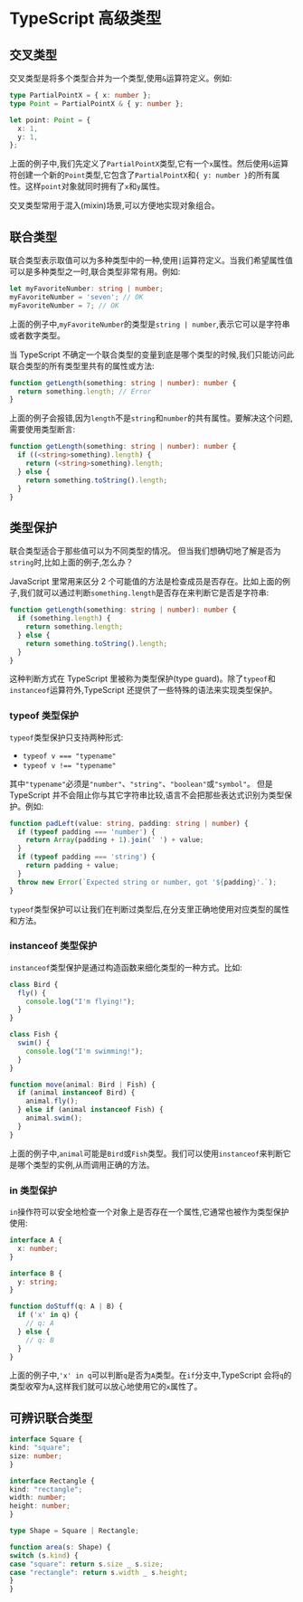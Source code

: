 # TypeScript 高级类型

## 交叉类型

交叉类型是将多个类型合并为一个类型,使用`&`运算符定义。例如:

```typescript
type PartialPointX = { x: number };
type Point = PartialPointX & { y: number };

let point: Point = {
  x: 1,
  y: 1,
};
```

上面的例子中,我们先定义了`PartialPointX`类型,它有一个`x`属性。然后使用`&`运算符创建一个新的`Point`类型,它包含了`PartialPointX`和`{ y: number }`的所有属性。这样`point`对象就同时拥有了`x`和`y`属性。

交叉类型常用于混入(mixin)场景,可以方便地实现对象组合。

## 联合类型

联合类型表示取值可以为多种类型中的一种,使用`|`运算符定义。当我们希望属性值可以是多种类型之一时,联合类型非常有用。例如:

```typescript
let myFavoriteNumber: string | number;
myFavoriteNumber = 'seven'; // OK
myFavoriteNumber = 7; // OK
```

上面的例子中,`myFavoriteNumber`的类型是`string | number`,表示它可以是字符串或者数字类型。

当 TypeScript 不确定一个联合类型的变量到底是哪个类型的时候,我们只能访问此联合类型的所有类型里共有的属性或方法:

```typescript
function getLength(something: string | number): number {
  return something.length; // Error
}
```

上面的例子会报错,因为`length`不是`string`和`number`的共有属性。要解决这个问题,需要使用类型断言:

```typescript
function getLength(something: string | number): number {
  if ((<string>something).length) {
    return (<string>something).length;
  } else {
    return something.toString().length;
  }
}
```

## 类型保护

联合类型适合于那些值可以为不同类型的情况。 但当我们想确切地了解是否为`string`时,比如上面的例子,怎么办？

JavaScript 里常用来区分 2 个可能值的方法是检查成员是否存在。比如上面的例子,我们就可以通过判断`something.length`是否存在来判断它是否是字符串:

```typescript
function getLength(something: string | number): number {
  if (something.length) {
    return something.length;
  } else {
    return something.toString().length;
  }
}
```

这种判断方式在 TypeScript 里被称为类型保护(type guard)。除了`typeof`和`instanceof`运算符外,TypeScript 还提供了一些特殊的语法来实现类型保护。

### typeof 类型保护

`typeof`类型保护只支持两种形式:

- `typeof v === "typename"`
- `typeof v !== "typename"`

其中`"typename"`必须是`"number"`、`"string"`、`"boolean"`或`"symbol"`。 但是 TypeScript 并不会阻止你与其它字符串比较,语言不会把那些表达式识别为类型保护。例如:

```typescript
function padLeft(value: string, padding: string | number) {
  if (typeof padding === 'number') {
    return Array(padding + 1).join(' ') + value;
  }
  if (typeof padding === 'string') {
    return padding + value;
  }
  throw new Error(`Expected string or number, got '${padding}'.`);
}
```

`typeof`类型保护可以让我们在判断过类型后,在分支里正确地使用对应类型的属性和方法。

### instanceof 类型保护

`instanceof`类型保护是通过构造函数来细化类型的一种方式。比如:

```typescript
class Bird {
  fly() {
    console.log("I'm flying!");
  }
}

class Fish {
  swim() {
    console.log("I'm swimming!");
  }
}

function move(animal: Bird | Fish) {
  if (animal instanceof Bird) {
    animal.fly();
  } else if (animal instanceof Fish) {
    animal.swim();
  }
}
```

上面的例子中,`animal`可能是`Bird`或`Fish`类型。我们可以使用`instanceof`来判断它是哪个类型的实例,从而调用正确的方法。

### in 类型保护

`in`操作符可以安全地检查一个对象上是否存在一个属性,它通常也被作为类型保护使用:

```typescript
interface A {
  x: number;
}

interface B {
  y: string;
}

function doStuff(q: A | B) {
  if ('x' in q) {
    // q: A
  } else {
    // q: B
  }
}
```

上面的例子中,`'x' in q`可以判断`q`是否为`A`类型。在`if`分支中,TypeScript 会将`q`的类型收窄为`A`,这样我们就可以放心地使用它的`x`属性了。

## 可辨识联合类型

```typescript
interface Square {
kind: "square";
size: number;
}

interface Rectangle {
kind: "rectangle";
width: number;
height: number;
}

type Shape = Square | Rectangle;

function area(s: Shape) {
switch (s.kind) {
case "square": return s.size _ s.size;
case "rectangle": return s.width _ s.height;
}
}
```
